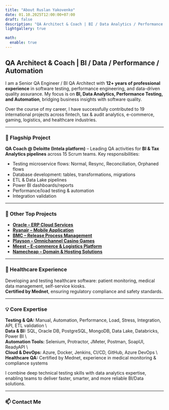 ```yaml
---
title: "About Ruslan Yakovenko"
date: 01.10.2025T12:00:00+07:00
draft: false
description: "QA Architect & Coach | BI / Data Analytics / Performance Testing | Bridging Business Insights & Software Quality"
lightgallery: true

math:
  enable: true
---
```


## QA Architect & Coach | BI / Data / Performance / Automation

I am a Senior QA Engineer / BI QA Architect with **12+ years of professional experience** in software testing, performance engineering, and data-driven quality assurance. My focus is on **BI, Data Analytics, Performance Testing, and Automation**, bridging business insights with software quality.

Over the course of my career, I have successfully contributed to 19 international projects across fintech, tax & audit analytics, e-commerce, gaming, logistics, and healthcare industries.

---

### 🚀 Flagship Project
**QA Coach @ Deloitte (Intela platform)** – Leading QA activities for **BI & Tax Analytics pipelines** across 15 Scrum teams. Key responsibilities:  
- Testing microservice flows: Normal, Resync, Reconciliation, Orphaned flows  
- Database development: tables, transformations, migrations  
- ETL & Data Lake pipelines  
- Power BI dashboards/reports  
- Performance/load testing & automation  
- Integration validation

---

### 🔹 Other Top Projects
- [**Oracle – ERP Cloud Services**](https://play.google.com/store/apps/details?id=com.oracle.ofsc)  
- [**Ryanair – Mobile Application**](https://play.google.com/store/apps/details?id=com.ryanair.cheapflights)  
- [**BMC – Release Process Management**](https://docs.bmc.com/docs/brpmsp7/home-1095677593.html)  
- [**Playson – Omnichannel Casino Games**](https://playson.com/)  
- [**Meest – E-commerce & Logistics Platform**](https://meest.shopping/kz)  
- [**Namecheap – Domain & Hosting Solutions**](https://www.namecheap.com)

---

### 🏥 Healthcare Experience
Developing and testing healthcare software: patient monitoring, medical data management, self-service kiosks.  
**Certified by Mednet**, ensuring regulatory compliance and safety standards.

---

### 💡 Core Expertise

**Testing & QA:** Manual, Automation, Performance, Load, Stress, Integration, API, ETL validation  \  
**Data & BI:** SQL, Oracle DB, PostgreSQL, MongoDB, Data Lake, Databricks, Power BI  \  
**Automation Tools:** Selenium, Protractor, JMeter, Postman, SoapUI, ReadyAPI  \  
**Cloud & DevOps:** Azure, Docker, Jenkins, CI/CD, GitHub, Azure DevOps  \  
**Healthcare QA:** Certified by Mednet, experience in medical monitoring & compliance systems  

I combine deep technical testing skills with data analytics expertise, enabling teams to deliver faster, smarter, and more reliable BI/Data solutions.

---

### 📫 Contact Me

<div style="display:flex; gap:20px; align-items:center;">
  <a href="mailto:yak_rusl@yahoo.com" style="font-size:2rem; color:#007bff; transition: transform 0.3s;" onmouseover="this.style.transform='scale(1.2)'" onmouseout="this.style.transform='scale(1)'">
    <i class="fas fa-envelope"></i>
  </a>
  <a href="https://www.linkedin.com/in/ruslan-yakovenko-85a66674/" target="_blank" style="font-size:2rem; color:#0A66C2; transition: transform 0.3s;" onmouseover="this.style.transform='scale(1.2)'" onmouseout="this.style.transform='scale(1)'">
    <i class="fab fa-linkedin"></i>
  </a>
  <a href="viber://chat?number=+380693836126" style="font-size:2rem; color:#665CAC; transition: transform 0.3s;" onmouseover="this.style.transform='scale(1.2)'" onmouseout="this.style.transform='scale(1)'">
    <i class="fab fa-viber"></i>
  </a>
</div>
